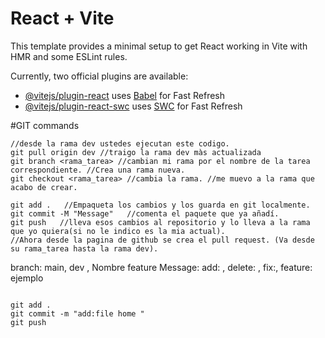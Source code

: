 # React + Vite

This template provides a minimal setup to get React working in Vite with HMR and some ESLint rules.

Currently, two official plugins are available:

- [@vitejs/plugin-react](https://github.com/vitejs/vite-plugin-react/blob/main/packages/plugin-react/README.md) uses [Babel](https://babeljs.io/) for Fast Refresh
- [@vitejs/plugin-react-swc](https://github.com/vitejs/vite-plugin-react-swc) uses [SWC](https://swc.rs/) for Fast Refresh


#GIT commands
```
//desde la rama dev ustedes ejecutan este codigo.
git pull origin dev //traigo la rama dev màs actualizada
git branch <rama_tarea> //cambian mi rama por el nombre de la tarea correspondiente. //Crea una rama nueva.
git checkout <rama_tarea> //cambia la rama. //me muevo a la rama que acabo de crear.

```
``` 
git add .   //Empaqueta los cambios y los guarda en git localmente.
git commit -M "Message"   //comenta el paquete que ya añadí.
git push   //lleva esos cambios al repositorio y lo lleva a la rama que yo quiera(si no le indico es la mia actual).
//Ahora desde la pagina de github se crea el pull request. (Va desde su rama_tarea hasta la rama dev).
```

branch: main, dev , Nombre feature
Message: add: , delete: , fix:, feature: 
ejemplo 
```

git add .
git commit -m "add:file home "
git push
```
